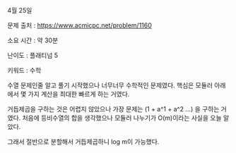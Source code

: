 4월 25일

문제 출처 : https://www.acmicpc.net/problem/1160

소요 시간 : 약 30분

난이도 : 플래티넘 5

키워드 : 수학

수열 문제인줄 알고 풀기 시작했으나 너무너무 수학적인 문제였다.
핵심은 모듈러 아래에서 몇 가지 계산을 최대한 빠르게 하는 거였다.

거듭제곱을 구하는 것은 어렵지 않았으나 가장 문제는 (1 + a^1 + a^2 ...) 을 구하는 거였다.
처음에 등비수열의 합을 생각했으나 모듈러 나누기가 O(m)이라는 사실을 오늘 알았다.

그래서 절반으로 분할해서 거듭제곱하니 log m이 가능했다.
